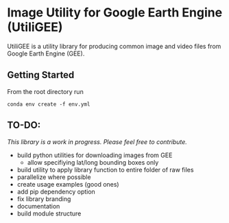 # Image Utility for Google Earth Engine (UtiliGEE)

UtiliGEE is a utility library for producing common image and video files from Google Earth Engine (GEE).  

## Getting Started
From the root directory run 

```conda env create -f env.yml```


## TO-DO: 
_This library is a work in progress. Please feel free to contribute._

- build python utilities for downloading images from GEE
  - allow specifiying lat/long bounding boxes only 
- build utility to apply library function to entire folder of raw files
- parallelize where possible
- create usage examples (good ones)
- add pip dependency option
- fix library branding
- documentation
- build module structure
